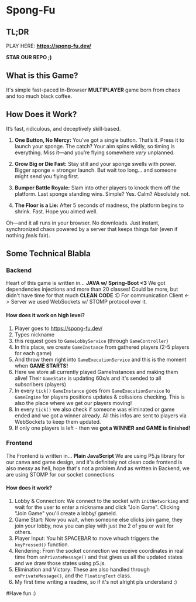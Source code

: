 # Spong-Fu

## TL;DR
PLAY HERE: **https://spong-fu.dev/**

**STAR OUR REPO ;)**

## What is this Game?

It's simple fast-paced In-Browser **MULTIPLAYER** game born from chaos and too much black coffee.

## How Does it Work?

It’s fast, ridiculous, and deceptively skill-based.

1. **One Button, No Mercy:** You’ve got a single button. That’s it. Press it to launch your sponge. The catch? Your aim spins wildly, so timing is everything. Miss it—and you’re flying somewhere *very* unplanned.

2. **Grow Big or Die Fast:** Stay still and your sponge swells with power. Bigger sponge = stronger launch. But wait too long... and someone might send you flying first.

3. **Bumper Battle Royale:** Slam into other players to knock them off the platform. Last sponge standing wins. Simple? Yes. Calm? Absolutely not.

4. **The Floor is a Lie:** After 5 seconds of madness, the platform begins to shrink. Fast. Hope you aimed well.

Oh—and it all runs in your browser. No downloads. Just instant, synchronized chaos powered by a server that keeps things fair (even if nothing *feels* fair).

## Some Technical Blabla

### Backend
Heart of this game is written in... **JAVA w/ Spring-Boot <3**
We got dependencies injections and more than 20 classes! Could be more, but didn't have time for that much **CLEAN CODE** :D
For communication Client <-> Server we used WebSockets w/ STOMP protocol over it.

#### How does it work on high level?
1. Player goes to https://spong-fu.dev/
2. Types nickname
3. this request goes to `GameLobbyService` (through `GameController`)
4. In this place, we create `GameInstance` from gathered players (2-5 players for each game)
6. And throw them right into `GameExecutionService` and this is the moment when **GAME STARTS!**
7. Here we store all currently played GameInstances and making them alive! Their `GameState` is updating 60x/s and it's sended to all subscribers (players)
8. In every `tick()` `GameInstance` goes from `GameExecutionService` to `GameEngine` for players positions updates & colissions checking. This is also the place where we get our players moving!
9. In every `tick()` we also check if someone was eliminated or game ended and we got a winner already. All this infos are sent to players via WebSockets to keep them updated.
10. If only one players is left - then we **got a WINNER and GAME is finished!**

### Frontend
The Frontend is written in... **Plain JavaScript**
We are using P5.js library for our canva and game design, and it's definitely not clean code frontend is also messy as hell, hope that's not a problem
And as written in Backend, we are using STOMP for our socket connections

#### How does it work?
1. Lobby & Connection: We connect to the socket with `initNetworking` and wait for the user to enter a nickname and click "Join Game". Clicking "Join Game" you'll create a lobby/ gameId.
2. Game Start: Now you wait, when someone else clicks join game, they join your lobby, now you can play with just the 2 of you or wait for others.
3. Player Input: You hit SPACEBAR to move whuch triggers the `keyPressed()` function.
4. Rendering: From the socket connection we receive coordinates in real time from `onPrivateMessage()` and that gives us all the updated states and we draw those states using p5.js.
5. Elimination and Victory: These are also handled through `onPrivateMessage()`, and the `FloatingText` class.
6. My first time writing a readme, so if it's not alright pls understand :)

#Have fun :)
